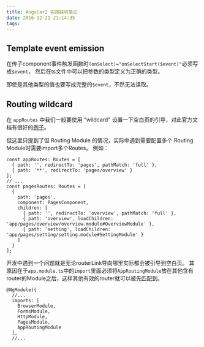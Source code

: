 ```yaml
---
title: Angular2 实践踩坑笔记
date: 2016-12-21 21:14:35
tags:
---
```


## Template event emission
在传子component事件触发函数时`(onSelect)="onSelectStart($event)"`必须写成`$event`，
然后在ts文件中可以把参数的类型定义为正确的类型。

即使是其他类型的值也要写成完整的`$event`，不然无法读取。

## Routing wildcard
在 `appRoutes` 中我们一般要使用 "wildcard" 设置一下空白页的引导，对此官方文档有很好的[例子](https://angular.io/docs/ts/latest/guide/router.html#!#base-href)。

但这里只提到了但 Routing Module 的情况，实际中遇到需要配置多个 Routing Module时需要import多个Routes。
例如：
```
const appRoutes: Routes = [
  { path: '', redirectTo: 'pages', pathMatch: 'full' },
  { path: '**', redirectTo: 'pages/overview' }
];
// ...
const pagesRoutes: Routes = [
  {
    path: 'pages',
    component: PagesComponent,
    children: [
      { path: '', redirectTo: 'overview', pathMatch: 'full' },
      { path: 'overview', loadChildren: 'app/pages/overview/overview.module#OverviewModule' },
      { path: 'setting', loadChildren: 'app/pages/setting/setting.module#SettingModule' }
    ]
  }
];
```

开发中遇到一个问题就是无论routerLink导向哪里实际都会被引导到空白页。
其原因在于`app.module.ts`中的`import`里面必须将`AppRoutingModule`放在其他含有router的Module之后，这样其他有效的router就可以被先匹配到。

```
@NgModule({
  //...
  imports: [
    BrowserModule,
    FormsModule,
    HttpModule,
    PagesModule,
    AppRoutingModule
  ],
  //...
```
